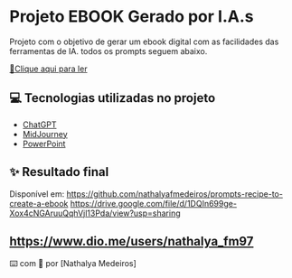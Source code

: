 # Projeto EBOOK Gerado por I.A.s

Projeto com o objetivo de gerar um ebook digital com as facilidades das ferramentas de IA. todos os prompts
seguem abaixo.

<a href="https://github.com/felipeAguiarCode/prompts-recipe-to-create-a-ebook/blob/main/output/ebook%20-%20css%20jedi%20output.pdf" title="View PDF now"> 📕Clique aqui para ler</a>

## 💻 Tecnologias utilizadas no projeto

- [ChatGPT](https://chat.openai.com/) 
- [MidJourney](https://www.midjourney.com/app/)
- [PowerPoint](https://www.microsoft.com/en/microsoft-365/powerpoint)

## ✨ Resultado final

Disponível em: https://github.com/nathalyafmedeiros/prompts-recipe-to-create-a-ebook 
               https://drive.google.com/file/d/1DQIn699ge-Xox4cNGAruuQqhVjl13Pda/view?usp=sharing

https://www.dio.me/users/nathalya_fm97
---

⌨️ com 💜 por [Nathalya Medeiros]
